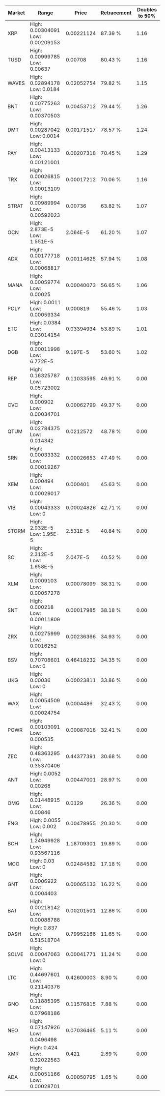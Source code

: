 | Market | Range | Price| Retracement | Doubles to 50% |
| --- | --- | --- | --- | --- |
| XRP | High: 0.00304091<br />Low: 0.00209153 | 0.00221124 | 87.39 % | 1.16 |
| TUSD | High: 0.00999785<br />Low: 0.00637 | 0.00708 | 80.43 % | 1.16 |
| WAVES | High: 0.02894178<br />Low: 0.0184 | 0.02052754 | 79.82 % | 1.15 |
| BNT | High: 0.00775263<br />Low: 0.00370503 | 0.00453712 | 79.44 % | 1.26 |
| DMT | High: 0.00287042<br />Low: 0.0014 | 0.00171517 | 78.57 % | 1.24 |
| PAY | High: 0.00413133<br />Low: 0.00121001 | 0.00207318 | 70.45 % | 1.29 |
| TRX | High: 0.00026815<br />Low: 0.00013109 | 0.00017212 | 70.06 % | 1.16 |
| STRAT | High: 0.00989994<br />Low: 0.00592023 | 0.00736 | 63.82 % | 1.07 |
| OCN | High: 2.873E-5<br />Low: 1.551E-5 | 2.064E-5 | 61.20 % | 1.07 |
| ADX | High: 0.00177718<br />Low: 0.00068817 | 0.00114625 | 57.94 % | 1.08 |
| MANA | High: 0.00059774<br />Low: 0.00025 | 0.00040073 | 56.65 % | 1.06 |
| POLY | High: 0.0011<br />Low: 0.00059334 | 0.000819 | 55.46 % | 1.03 |
| ETC | High: 0.0384<br />Low: 0.03014154 | 0.03394934 | 53.89 % | 1.01 |
| DGB | High: 0.00011998<br />Low: 6.772E-5 | 9.197E-5 | 53.60 % | 1.02 |
| REP | High: 0.16325787<br />Low: 0.05723002 | 0.11033595 | 49.91 % | 0.00 |
| CVC | High: 0.000902<br />Low: 0.00034701 | 0.00062799 | 49.37 % | 0.00 |
| QTUM | High: 0.02784375<br />Low: 0.014342 | 0.0212572 | 48.78 % | 0.00 |
| SRN | High: 0.00033332<br />Low: 0.00019267 | 0.00026653 | 47.49 % | 0.00 |
| XEM | High: 0.000494<br />Low: 0.00029017 | 0.000401 | 45.63 % | 0.00 |
| VIB | High: 0.00043333<br />Low: 0 | 0.00024826 | 42.71 % | 0.00 |
| STORM | High: 2.932E-5<br />Low: 1.95E-5 | 2.531E-5 | 40.84 % | 0.00 |
| SC | High: 2.312E-5<br />Low: 1.658E-5 | 2.047E-5 | 40.52 % | 0.00 |
| XLM | High: 0.0009103<br />Low: 0.00057278 | 0.00078099 | 38.31 % | 0.00 |
| SNT | High: 0.000218<br />Low: 0.00011809 | 0.00017985 | 38.18 % | 0.00 |
| ZRX | High: 0.00275999<br />Low: 0.0016252 | 0.00236366 | 34.93 % | 0.00 |
| BSV | High: 0.70708601<br />Low: 0 | 0.46418232 | 34.35 % | 0.00 |
| UKG | High: 0.00036<br />Low: 0 | 0.00023811 | 33.86 % | 0.00 |
| WAX | High: 0.00054509<br />Low: 0.00024754 | 0.0004486 | 32.43 % | 0.00 |
| POWR | High: 0.00103091<br />Low: 0.000535 | 0.00087018 | 32.41 % | 0.00 |
| ZEC | High: 0.48363295<br />Low: 0.35370406 | 0.44377391 | 30.68 % | 0.00 |
| ANT | High: 0.0052<br />Low: 0.00268 | 0.00447001 | 28.97 % | 0.00 |
| OMG | High: 0.01448915<br />Low: 0.00846 | 0.0129 | 26.36 % | 0.00 |
| ENG | High: 0.0055<br />Low: 0.002 | 0.00478955 | 20.30 % | 0.00 |
| BCH | High: 1.24949928<br />Low: 0.93567116 | 1.18709301 | 19.89 % | 0.00 |
| MCO | High: 0.03<br />Low: 0 | 0.02484582 | 17.18 % | 0.00 |
| GNT | High: 0.0006922<br />Low: 0.0004403 | 0.00065133 | 16.22 % | 0.00 |
| BAT | High: 0.00218142<br />Low: 0.00088788 | 0.00201501 | 12.86 % | 0.00 |
| DASH | High: 0.837<br />Low: 0.51518704 | 0.79952166 | 11.65 % | 0.00 |
| SOLVE | High: 0.00047063<br />Low: 0 | 0.00041771 | 11.24 % | 0.00 |
| LTC | High: 0.44697601<br />Low: 0.21140376 | 0.42600003 | 8.90 % | 0.00 |
| GNO | High: 0.11885395<br />Low: 0.07968186 | 0.11576815 | 7.88 % | 0.00 |
| NEO | High: 0.07147926<br />Low: 0.0496498 | 0.07036465 | 5.11 % | 0.00 |
| XMR | High: 0.424<br />Low: 0.32022563 | 0.421 | 2.89 % | 0.00 |
| ADA | High: 0.00051166<br />Low: 0.00028701 | 0.00050795 | 1.65 % | 0.00 |
